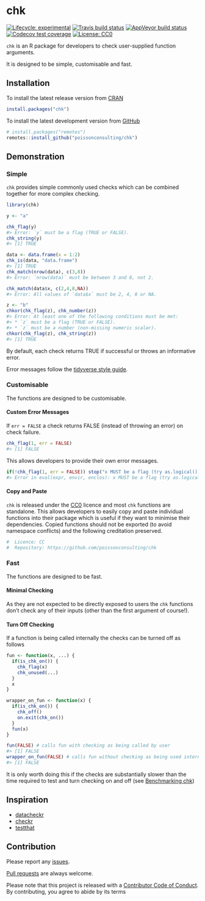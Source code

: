 
<!-- README.md is generated from README.Rmd. Please edit that file -->

# chk

<!-- badges: start -->

[![Lifecycle:
experimental](https://img.shields.io/badge/lifecycle-experimental-orange.svg)](https://www.tidyverse.org/lifecycle/#experimental)
[![Travis build
status](https://travis-ci.com/poissonconsulting/chk.svg?branch=master)](https://travis-ci.com/poissonconsulting/chk)
[![AppVeyor build
status](https://ci.appveyor.com/api/projects/status/github/poissonconsulting/chk?branch=master&svg=true)](https://ci.appveyor.com/project/poissonconsulting/chk)
[![Codecov test
coverage](https://codecov.io/gh/poissonconsulting/chk/branch/master/graph/badge.svg)](https://codecov.io/gh/poissonconsulting/chk?branch=master)
[![License:
CC0](https://img.shields.io/badge/License-CC0-blue.svg)](https://creativecommons.org/publicdomain/zero/1.0/)
<!-- badges: end -->

`chk` is an R package for developers to check user-supplied function
arguments.

It is designed to be simple, customisable and fast.

## Installation

To install the latest release version from
[CRAN](https://cran.r-project.org)

``` r
install.packages("chk")
```

To install the latest development version from
[GitHub](https://github.com/poissonconsulting/chk)

``` r
# install.packages("remotes")
remotes::install_github("poissonconsulting/chk")
```

## Demonstration

### Simple

`chk` provides simple commonly used checks which can be combined
together for more complex checking.

``` r
library(chk)

y <- "a"

chk_flag(y)
#> Error: `y` must be a flag (TRUE or FALSE).
chk_string(y)
#> [1] TRUE

data <- data.frame(x = 1:2)
chk_is(data, "data.frame")
#> [1] TRUE
chk_match(nrow(data), c(3,8))
#> Error: `nrow(data)` must be between 3 and 8, not 2.

chk_match(data$x, c(2,4,8,NA))
#> Error: All values of `data$x` must be 2, 4, 8 or NA.

z <- "b"
chkor(chk_flag(z), chk_number(z))
#> Error: At least one of the following conditions must be met:
#> * `z` must be a flag (TRUE or FALSE).
#> * `z` must be a number (non-missing numeric scalar).
chkor(chk_flag(z), chk_string(z))
#> [1] TRUE
```

By default, each check returns TRUE if successful or throws an
informative error.

Error messages follow the [tidyverse style
guide](https://style.tidyverse.org/error-messages.html).

### Customisable

The functions are designed to be customisable.

#### Custom Error Messages

If `err = FALSE` a check returns FALSE (instead of throwing an error) on
check failure.

``` r
chk_flag(1, err = FALSE)
#> [1] FALSE
```

This allows developers to provide their own error messages.

``` r
if(!chk_flag(1, err = FALSE)) stop("x MUST be a flag (try as.logical())")
#> Error in eval(expr, envir, enclos): x MUST be a flag (try as.logical())
```

#### Copy and Paste

`chk` is released under the
[CC0](https://creativecommons.org/publicdomain/zero/1.0/) licence and
most `chk` functions are standalone. This allows developers to easily
copy and paste individual functions into their package which is useful
if they want to minimise their dependencies. Copied functions should not
be exported (to avoid namespace conflicts) and the following creditation
preserved.

``` r
#  Licence: CC
#  Repository: https://github.com/poissonconsulting/chk
```

### Fast

The functions are designed to be fast.

#### Minimal Checking

As they are not expected to be directly exposed to users the `chk`
functions don’t check any of their inputs (other than the first argument
of course\!).

#### Turn Off Checking

If a function is being called internally the checks can be turned off as
follows

``` r
fun <- function(x, ...) {
  if(is_chk_on()) {
    chk_flag(x)
    chk_unused(...)
  }
  x
}

wrapper_on_fun <- function(x) {
  if(is_chk_on()) {
    chk_off()
    on.exit(chk_on())
  }
  fun(x)
}

fun(FALSE) # calls fun with checking as being called by user
#> [1] FALSE
wrapper_on_fun(FALSE) # calls fun without checking as being used internally
#> [1] FALSE
```

It is only worth doing this if the checks are substantially slower than
the time required to test and turn checking on and off (see
[Benchmarking
chk](https://poissonconsulting.github.io/chk/articles/benchmarking-chk.html))

## Inspiration

  - [datacheckr](https://github.com/poissonconsulting/datacheckr/)
  - [checkr](https://github.com/poissonconsulting/checkr/)
  - [testthat](https://github.com/r-lib/testthat/)

## Contribution

Please report any
[issues](https://github.com/poissonconsulting/chk/issues).

[Pull requests](https://github.com/poissonconsulting/chk/pulls) are
always welcome.

Please note that this project is released with a [Contributor Code of
Conduct](https://github.com/poissonconsulting/chk/blob/master/CODE_OF_CONDUCT.md).
By contributing, you agree to abide by its terms
